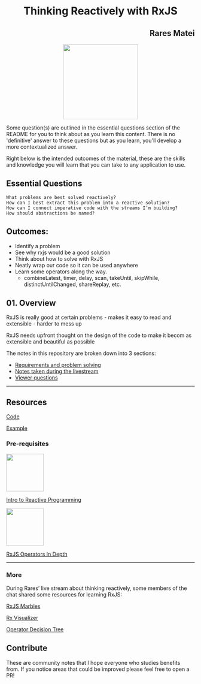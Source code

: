 <h1 align="center">Thinking Reactively with RxJS</h1>
<h2 align="right">Rares Matei</h2>

<p align="center"><img src="https://d2eip9sf3oo6c2.cloudfront.net/tags/images/000/000/375/thumb/rxlogo.png" width="200"></p>

Some question(s) are outlined in the essential questions section of the README for you to think about as you learn this content. There is no 'definitive' answer to these questions but as you learn, you'll develop a more contextualized answer.

Right below is the intended outcomes of the material, these are the skills and knowledge you will learn that you can take to any application to use.

## Essential Questions
    What problems are best solved reactively?
    How can I best extract this problem into a reactive solution?
    How can I connect imperative code with the streams I’m building?
    How should abstractions be named?

## Outcomes:

- Identify a problem
- See why rxjs would be a good solution
- Think about how to solve with RxJS
- Neatly wrap our code so it can be used anywhere
- Learn some operators along the way.
  - combineLatest, timer, delay, scan, takeUntil, skipWhile, distinctUntilChanged, shareReplay, etc.



## 01. Overview

RxJS is really good at certain problems - makes it easy to read and extensible - harder to mess up

RxJS needs upfront thought on the design of the code to make it becom as extensible and beautiful as possible

The notes in this repository are broken down into 3 sections:   
- [Requirements and problem solving](https://github.com/zacjones93/thinking-reactively-rxjs-livestream-notes/blob/master/break-requirements-down.md)
- [Notes taken during the livestream](https://github.com/zacjones93/thinking-reactively-rxjs-livestream-notes/blob/master/notes.md)
- [Viewer questions](https://github.com/zacjones93/thinking-reactively-rxjs-livestream-notes/blob/master/questions.md)

---

## Resources
[Code](https://gitlab.com/rarmatei/egghead-reactive-solutions/tree/master/src/lesson-code)

[Example](https://vigilant-visvesvaraya-945613.netlify.com/)

### Pre-requisites

[<p class=""><img src="https://d2eip9sf3oo6c2.cloudfront.net/series/square_covers/000/000/020/square_480/EGH_IntrotoReactive.png" width="100"></p>
Intro to Reactive Programming
](https://egghead.io/courses/introduction-to-reactive-programming)

[<p ><img src="https://d2eip9sf3oo6c2.cloudfront.net/series/square_covers/000/000/034/square_480/EGH_IntroReactive_sq.png" width="100"></p>
RxJS Operators In Depth](https://egghead.io/courses/rxjs-beyond-the-basics-operators-in-depth)


---
### More

During Rares’ live stream about thinking reactively, some members of the chat shared some resources for learning RxJS:

[RxJS Marbles](https://rxmarbles.com/)

[Rx Visualizer](https://rxviz.com/)

[Operator Decision Tree](https://rxjs.dev/operator-decision-tree)


## Contribute
These are community notes that I hope everyone who studies benefits from. If you notice areas that could be improved please feel free to open a PR!